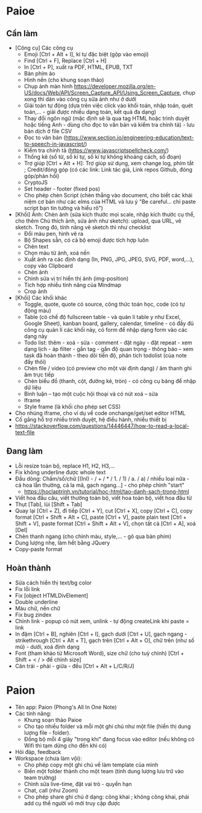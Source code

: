 # Paioe

## Cần làm
- [Công cụ] Các công cụ
    - Emoji [Ctrl + Alt + I], kí tự đặc biệt (gộp vào emoji)
    - Find [Ctrl + F], Replace [Ctrl + H]
    - In [Ctrl + P], xuất ra PDF, HTML, EPUB, TXT
    - Bàn phím ảo
    - Hình nền (cho khung soạn thảo)
    - Chụp ảnh màn hình https://developer.mozilla.org/en-US/docs/Web/API/Screen_Capture_API/Using_Screen_Capture, chụp xong thì dán vào công cụ sửa ảnh như ở dưới
    - Giải toán tự động (dựa trên việc click vào khối toán, nhập toán, quét toán,... - giải được nhiều dạng toán, kết quả đa dạng)
    - Thay đổi ngôn ngữ (mặc định sẽ là qua tag HTML <editor-lang> hoặc trình duyệt hoặc tiếng Anh - dùng cho đọc to văn bản và kiểm tra chính tả) - lưu bản dịch ở file CSV
    - Đọc to văn bản (https://www.section.io/engineering-education/text-to-speech-in-javascript/)
    - Kiểm tra chính tả (https://www.javascriptspellcheck.com/)
    - Thống kê (số từ, số kí tự, số kí tự không khoảng cách, số đoạn)
    - Trợ giúp [Ctrl + Alt + H]: Trợ giúp sử dụng, xem change log, phím tắt ; Credit/đóng góp (có các link: Link tác giả, Link repos Github, đóng góp/phản hồi)
    - CryptoJS
    - Set header - footer (fixed pos)
    - Cho phép chèn Script (chèn thẳng vào document, cho biết các khái niệm cơ bản như các elms của HTML và lưu ý \"Be careful... chỉ paste script bạn tin tưởng và hiểu rõ\")
- [Khối] Ảnh: Chèn ảnh (sửa kích thước mọi scale, nhập kích thước cụ thể, cho thêm Chú thích ảnh, sửa ảnh như sketch): upload, qua URL, vẽ sketch. Trong đó, tính năng vẽ sketch thì như checklist
    - Đổi màu pen, hình vẽ ra
    - Bộ Shapes sẵn, có cả bộ emoji được tích hợp luôn
    - Chèn text
    - Chọn màu từ ảnh, xoá nền
    - Xuất ảnh ra các định dạng (In, PNG, JPG, JPEG, SVG, PDF, word,...), copy vào Clipboard
    - Chèn ảnh
    - Chỉnh sửa vị trí hiển thị ảnh (img-position)
    - Tích hợp nhiều tính năng của Mindmap
    - Crop ảnh
- [Khối] Các khối khác
    - Toggle, quote, quote có source, công thức toán học, code (có tự động màu)
    - Table (có chế độ fullscreen table - và quản lí table y như Excel, Google Sheet), kanban board, gallery, calendar, timeline - có đầy đủ công cụ quản lí các khối này, có form để nhập dạng form vào các dạng này
    - Todo list: thêm - xoá - sửa - comment - đặt ngày - đặt repeat - xem dạng lịch - áp filter - gắn tag - gắn độ quan trọng - thông báo – xem task đã hoàn thành - theo dõi tiến độ, phân tích todolist (của note đấy thôi)
    - Chèn file / video (có preview cho một vài định dạng) / âm thanh ghi âm trực tiếp
    - Chèn biểu đồ (thanh, cột, đường kẻ, tròn) - có công cụ bảng để nhập dữ liệu
    - Bình luận – tạo một cuộc hội thoại và có nút xoá – sửa
    - Iframe
    - Style frame (là khối cho phép set CSS)
- Cho nhúng iframe, cho ví dụ về code onchange/get/set editor HTML
- Cố gắng hỗ trợ nhiều trình duyệt, hệ điều hành, nhiều thiết bị
- https://stackoverflow.com/questions/14446447/how-to-read-a-local-text-file
    
## Đang làm
- Lỗi resize toàn bộ, replace H1, H2, H3,...
- Fix không underline được whole text
- Đầu dòng: Chấm/số/chữ [(Inl) - / + / * / 1. / 1) / a. / a) / nhiều loại nữa - cả hoa lẫn thường, cả la mã, gạch ngang...] - cho phép chỉnh "start"
    - https://hoclaptrinh.vn/tutorial/hoc-html/tao-danh-sach-trong-html
- Viết hoa đầu câu, viết thường toàn bộ, viết hoa toàn bộ, viết hoa đầu từ
- Thụt [Tab], lùi [Shift + Tab]
- Quay lại [Ctrl + Z], đi tiếp [Ctrl + Y], cut [Ctrl + X], copy [Ctrl + C], copy format [Ctrl + Shift + Alt + C], paste [Ctrl + V], paste plain text [Ctrl + Shift + V], paste format [Ctrl + Shift + Alt + V], chọn tất cả [Ctrl + A], xoá [Del]
- Chèn thanh ngang (cho chỉnh màu, style,... - gõ qua bàn phím)
- Dung lượng nhẹ, làm hết bằng JQuery
- Copy-paste format

## Hoàn thành
- Sửa cách hiển thị text/bg color
- Fix lỗi link
- Fix [object HTMLDivElement]
- Double underline
- Màu chữ, nền chữ
- Fix bug zindex
- Chỉnh link - popup có nút xem, unlink - tự động createLink khi paste = link
- In đậm [Ctrl + B], nghiên [Ctrl + I], gạch dưới [Ctrl + U], gạch ngang - strikethrough [Ctrl + Alt + T], gạch trên [Ctrl + Alt + O], chữ trên (như số mũ) - dưới, xoá định dạng
- Font (tham khảo từ Microsoft Word), size chữ (cho tuỳ chỉnh) [Ctrl + Shift + < / > để chỉnh size]
- Căn trái - phải - giữa - đều [Ctrl + Alt + L/C/R/J]

# Paion
- Tên app: Paion (Phong's All In One Note)
- Các tính năng:
	- Khung soạn thảo Paioe
	- Cho tạo nhiều folder và mỗi một ghi chú như một file (hiển thị dung lượng file - folder).
	- Đồng bộ mỗi 4 giây "trong khi" đang focus vào editor (nếu không có Wifi thì tạm dừng cho đến khi có)
- Hỏi đáp, feedback
- Workspace (chưa làm vội):
	- Cho phép copy một ghi chú về làm template của mình
	- Biến một folder thành cho một team (tính dung lượng lưu trữ vào team trưởng)
	- Chỉnh sửa live-time, đặt vai trò - quyền hạn
	- Chat, call (như Zoom)
	- Cho phép share ghi chú ở dạng: công khai ; không công khai, phải add cụ thể người vô mới truy cập được